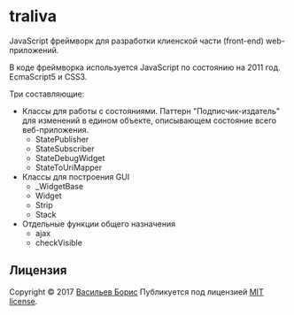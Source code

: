 # traliva

JavaScript фреймворк для разработки клиенской части (front-end) web-приложений.

В коде фреймворка используется JavaScript по состоянию на 2011 год. EcmaScript5 и CSS3.

Три составляющие:
* Классы для работы с состояниями. Паттерн "Подписчик-издатель" для изменений в едином объекте, описывающем состояние всего веб-приложения.
    * StatePublisher
    * StateSubscriber
    * StateDebugWidget
    * StateToUriMapper
* Классы для построения GUI
    * _WidgetBase
    * Widget
    * Strip
    * Stack
* Отдельные функции общего назначения
    * ajax
    * checkVisible


## Лицензия

Copyright © 2017 [Васильев Борис](https://github.com/1024sparrow)
Публикуется под лицензией [MIT license](https://github.com/1024sparrow/traliva/blob/master/LICENSE).
